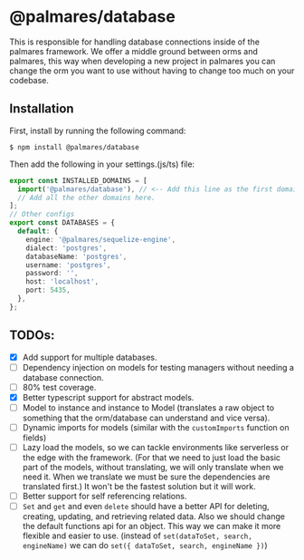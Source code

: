 # @palmares/database
This is responsible for handling database connections inside of the palmares framework.
We offer a middle ground between orms and palmares, this way when developing a new project in palmares
you can change the orm you want to use without having to change too much on your codebase.

## Installation

First, install by running the following command:
```
$ npm install @palmares/database
```

Then add the following in your settings.(js/ts) file:
```ts
export const INSTALLED_DOMAINS = [
  import('@palmares/database'), // <-- Add this line as the first domain.
  // Add all the other domains here.
];
// Other configs
export const DATABASES = {
  default: {
    engine: '@palmares/sequelize-engine',
    dialect: 'postgres',
    databaseName: 'postgres',
    username: 'postgres',
    password: '',
    host: 'localhost',
    port: 5435,
  },
};
```

## TODOs:
 - [X] Add support for multiple databases.
 - [ ] Dependency injection on models for testing managers without needing a database connection.
 - [ ] 80% test coverage.
 - [X] Better typescript support for abstract models.
 - [ ] Model to instance and instance to Model (translates a raw object to something that the orm/database can understand and vice versa).
 - [ ] Dynamic imports for models (similar with the `customImports` function on fields)
 - [ ] Lazy load the models, so we can tackle environments like serverless or the edge with the framework. (For that we need to just load the basic part of the models, without translating, we will only translate when we need it. When we translate we must be sure the dependencies are translated first.) It won't be the fastest solution but it will work.
 - [ ] Better support for self referencing relations.
 - [ ] `Set` and `get` and even `delete` should have a better API for deleting, creating, updating, and retrieving related data. Also we should change the default functions api for an object. This way we can make it more flexible and easier to use. (instead of `set(dataToSet, search, engineName)` we can do `set({ dataToSet, search, engineName })`)
